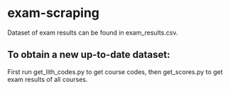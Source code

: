# exam-scraping
Dataset of exam results can be found in exam_results.csv.

## To obtain a new up-to-date dataset:
First run get_lith_codes.py to get course codes, then get_scores.py to get exam results of all courses.
